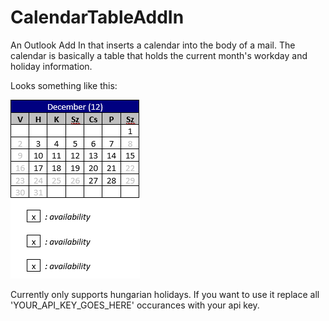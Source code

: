 # CalendarTableAddIn

An Outlook Add In that inserts a calendar into the body of a mail. The calendar is basically a table that holds the current month's workday and holiday information.


Looks something like this:

![Here should be an image of the table](docs/table.png)

Currently only supports hungarian holidays. If you want to use it replace all 'YOUR_API_KEY_GOES_HERE' occurances with your api key.
